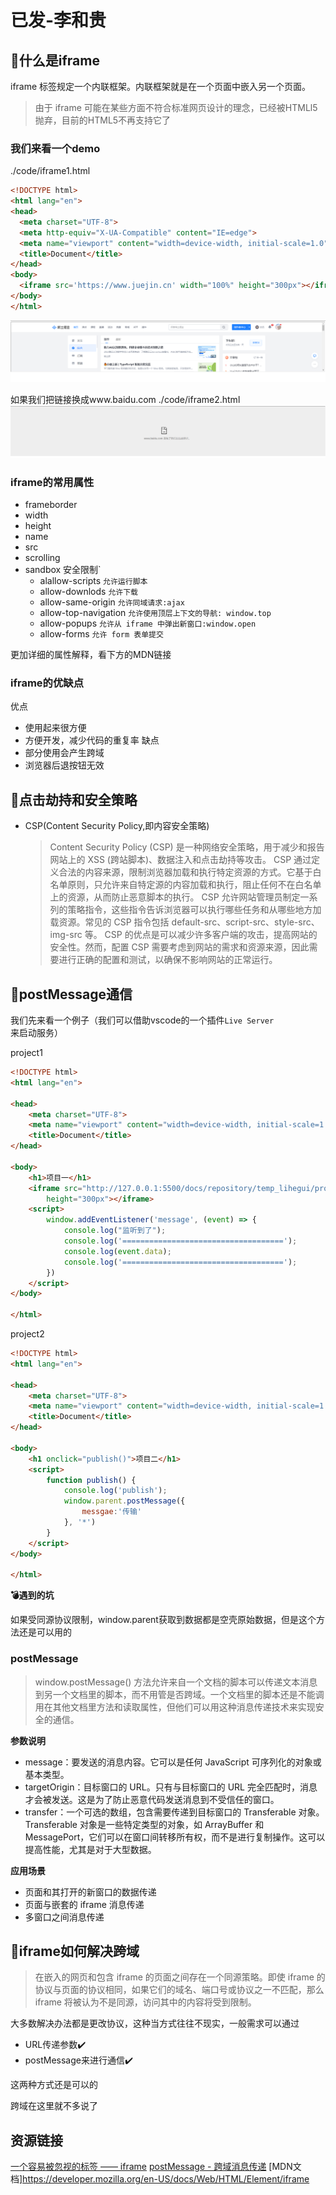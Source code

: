 # 已发-李和贵
## 🌊什么是iframe

iframe 标签规定一个内联框架。内联框架就是在一个页面中嵌入另一个页面。

>由于 iframe 可能在某些方面不符合标准网页设计的理念，已经被HTMLl5抛弃，目前的HTML5不再支持它了
### 我们来看一个demo

./code/iframe1.html

```html
<!DOCTYPE html>
<html lang="en">
<head>
  <meta charset="UTF-8">
  <meta http-equiv="X-UA-Compatible" content="IE=edge">
  <meta name="viewport" content="width=device-width, initial-scale=1.0">
  <title>Document</title>
</head>
<body>
  <iframe src='https://www.juejin.cn' width="100%" height="300px"></iframe>
</body>
</html>

```
![Alt text](./img/image.png)

如果我们把链接换成www.baidu.com
./code/iframe2.html
![Alt text](./img/image2.png)

### iframe的常用属性

- frameborder
- width
- height
- name
- src
- scrolling
- sandbox 安全限制`
  - alallow-scripts `允许运行脚本`
  - allow-downlods `允许下载`
  - allow-same-origin `允许同域请求:ajax`
  - allow-top-navigation `允许使用顶层上下文的导航: window.top`
  - allow-popups `允许从 iframe 中弹出新窗口:window.open`
  - allow-forms `允许 form 表单提交`
  
更加详细的属性解释，看下方的MDN链接
### iframe的优缺点

优点
- 使用起来很方便
- 方便开发，减少代码的重复率
缺点
- 部分使用会产生跨域
- 浏览器后退按钮无效

## 🌊点击劫持和安全策略

- CSP(Content Security Policy,即内容安全策略)
    >Content Security Policy (CSP) 是一种网络安全策略，用于减少和报告网站上的 XSS (跨站脚本)、数据注入和点击劫持等攻击。
CSP 通过定义合法的内容来源，限制浏览器加载和执行特定资源的方式。它基于白名单原则，只允许来自特定源的内容加载和执行，阻止任何不在白名单上的资源，从而防止恶意脚本的执行。
CSP 允许网站管理员制定一系列的策略指令，这些指令告诉浏览器可以执行哪些任务和从哪些地方加载资源。常见的 CSP 指令包括 default-src、script-src、style-src、img-src 等。
CSP 的优点是可以减少许多客户端的攻击，提高网站的安全性。然而，配置 CSP 需要考虑到网站的需求和资源来源，因此需要进行正确的配置和测试，以确保不影响网站的正常运行。

## 🌊postMessage通信

我们先来看一个例子（我们可以借助vscode的一个插件`Live Server`来启动服务）

project1

```html
<!DOCTYPE html>
<html lang="en">

<head>
    <meta charset="UTF-8">
    <meta name="viewport" content="width=device-width, initial-scale=1.0">
    <title>Document</title>
</head>

<body>
    <h1>项目一</h1>
    <iframe src="http://127.0.0.1:5500/docs/repository/temp_lihegui/pro2/index.html" frameborder="0" width="300px"
        height="300px"></iframe>
    <script>
        window.addEventListener('message', (event) => {
            console.log("监听到了");
            console.log('====================================');
            console.log(event.data);
            console.log('====================================');
        })
    </script>
</body>

</html>
```

project2

```html
<!DOCTYPE html>
<html lang="en">

<head>
    <meta charset="UTF-8">
    <meta name="viewport" content="width=device-width, initial-scale=1.0">
    <title>Document</title>
</head>

<body>
    <h1 onclick="publish()">项目二</h1>
    <script>
        function publish() {
            console.log('publish');
            window.parent.postMessage({
                messgae:'传输'
            }, '*')
        }
    </script>
</body>

</html>
```

**💣遇到的坑**

如果受同源协议限制，window.parent获取到数据都是空壳原始数据，但是这个方法还是可以用的

### postMessage
>window.postMessage() 方法允许来自一个文档的脚本可以传递文本消息到另一个文档里的脚本，而不用管是否跨域。一个文档里的脚本还是不能调用在其他文档里方法和读取属性，但他们可以用这种消息传递技术来实现安全的通信。

**参数说明**

- message：要发送的消息内容。它可以是任何 JavaScript 可序列化的对象或基本类型。
- targetOrigin：目标窗口的 URL。只有与目标窗口的 URL 完全匹配时，消息才会被发送。这是为了防止恶意代码发送消息到不受信任的窗口。
- transfer：一个可选的数组，包含需要传递到目标窗口的 Transferable 对象。Transferable 对象是一些特定类型的对象，如 ArrayBuffer 和 MessagePort，它们可以在窗口间转移所有权，而不是进行复制操作。这可以提高性能，尤其是对于大型数据。

**应用场景**

- 页面和其打开的新窗口的数据传递
- 页面与嵌套的 iframe 消息传递
- 多窗口之间消息传递

##  🌊iframe如何解决跨域

>在嵌入的网页和包含 iframe 的页面之间存在一个同源策略。即使 iframe 的协议与页面的协议相同，如果它们的域名、端口号或协议之一不匹配，那么 iframe 将被认为不是同源，访问其中的内容将受到限制。

大多数解决办法都是更改协议，这种当方式往往不现实，一般需求可以通过

- URL传递参数✔️
- postMessage来进行通信✔️

这两种方式还是可以的

跨域在这里就不多说了



## 资源链接
[一个容易被忽视的标签 —— iframe](https://juejin.cn/post/7172141725127819295?searchId=2023082814111593BDF8AAF15C07A79A7D)
[postMessage - 跨域消息传递](https://blog.csdn.net/huangpb123/article/details/83692019)
[MDN文档]https://developer.mozilla.org/en-US/docs/Web/HTML/Element/iframe